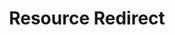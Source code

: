 ---
title: Resource Redirect
summary: Custom Icon Packs for Windhawk Plugin Resource Redirect
nav_order: 2.1
parent: Windhawk
permalink: /windhawk/resource-redirect
---
